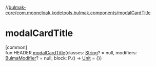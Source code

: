 //[bulmak-core](../../index.md)/[com.mooncloak.kodetools.bulmak.components](index.md)/[modalCardTitle](modal-card-title.md)

# modalCardTitle

[common]\
fun HEADER.[modalCardTitle](modal-card-title.md)(classes: [String](https://kotlinlang.org/api/core/kotlin-stdlib/kotlin/-string/index.html)? = null, modifiers: [BulmaModifier](../com.mooncloak.kodetools.bulmak.modifier/-bulma-modifier/index.md)? = null, block: P.() -&gt; [Unit](https://kotlinlang.org/api/core/kotlin-stdlib/kotlin/-unit/index.html) = {})
